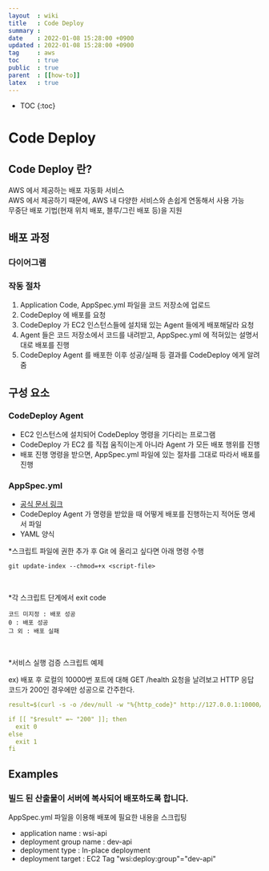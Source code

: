 ```yaml
---
layout  : wiki
title   : Code Deploy
summary :
date    : 2022-01-08 15:28:00 +0900
updated : 2022-01-08 15:28:00 +0900
tag     : aws
toc     : true
public  : true
parent  : [[how-to]]
latex   : true
---
```

* TOC
{:toc}

# Code Deploy

## Code Deploy 란?
AWS 에서 제공하는 배포 자동화 서비스 <br>
AWS 에서 제공하기 때문에, AWS 내 다양한 서비스와 손쉽게 연동해서 사용 가능 <br>
무중단 배포 기법(현재 위치 배포, 블루/그린 배포 등)을 지원 <br>

## 배포 과정
### 다이어그램
### 작동 절차
1. Application Code, AppSpec.yml 파일을 코드 저장소에 업로드
2. CodeDeploy 에 배포를 요청
3. CodeDeploy 가 EC2 인스턴스들에 설치돼 있는 Agent 들에게 배포해달라 요청
4. Agent 들은 코드 저장소에서 코드를 내려받고, AppSpec.yml 에 적혀있는 설명서대로 배포를 진행
5. CodeDeploy Agent 를 배포한 이후 성공/실패 등 결과를 CodeDeploy 에게 알려줌

## 구성 요소
### CodeDeploy Agent
- EC2 인스턴스에 설치되어 CodeDeploy 명령을 기다리는 프로그램
- CodeDeploy 가 EC2 를 직접 움직이는게 아니라 Agent 가 모든 배포 행위를 진행
- 배포 진행 명령을 받으면, AppSpec.yml 파일에 있는 절차를 그대로 따라서 배포를 진행

### AppSpec.yml
- [공식 문서 링크](https://docs.aws.amazon.com/ko_kr/codedeploy/latest/userguide/reference-appspec-file.html)
- CodeDeploy Agent 가 명령을 받았을 때 어떻게 배포를 진행하는지 적어둔 명세서 파일
- YAML 양식

*스크립트 파일에 권한 추가 후 Git 에 올리고 싶다면 아래 명령 수행
```shell
git update-index --chmod=+x <script-file>
```
<br>

*각 스크립트 단계에서 exit code
```shell
코드 미지정 : 배포 성공
0 : 배포 성공
그 외 : 배포 실패
```
<br>

*서비스 실행 검증 스크립트 예제

ex) 배포 후 로컬의 10000번 포트에 대해 GET /health 요청을 날려보고 HTTP 응답 코드가 200인 경우에만 성공으로 간주한다.

```yaml
result=$(curl -s -o /dev/null -w "%{http_code}" http://127.0.0.1:10000/health)

if [[ "$result" =~ "200" ]]; then
  exit 0
else
  exit 1
fi
```

## Examples
### 빌드 된 산출물이 서버에 복사되어 배포하도록 합니다.
AppSpec.yml 파일을 이용해 배포에 필요한 내용을 스크립팅
- application name : wsi-api
- deployment group name : dev-api
- deployment type : In-place deployment
- deployment target : EC2 Tag "wsi:deploy:group"="dev-api"


